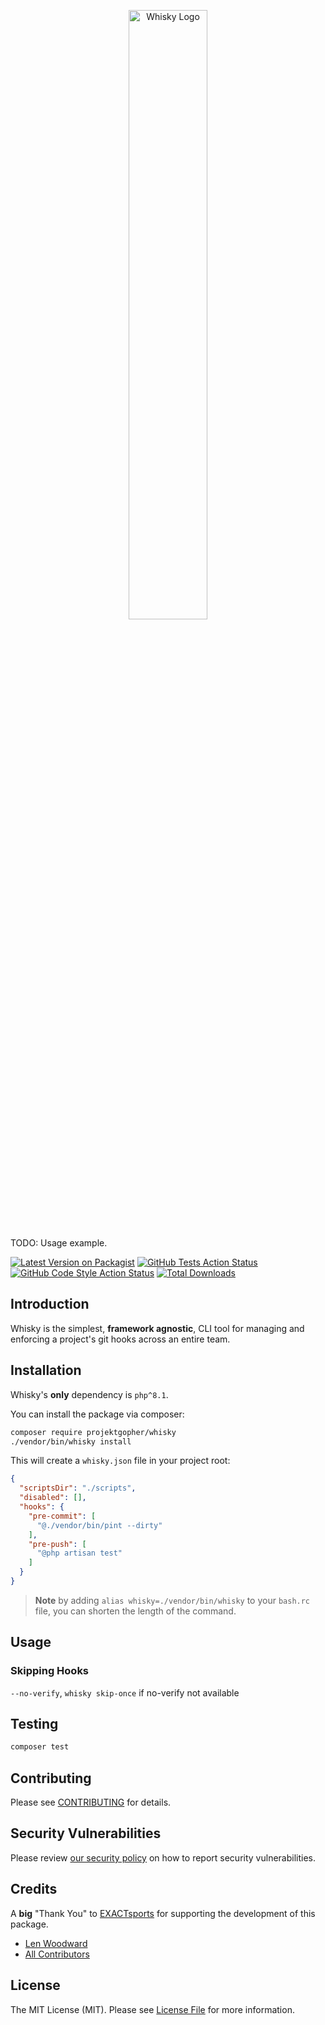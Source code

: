 <p align="center"><img src="https://github.com/ProjektGopher/whisky/raw/HEAD/art/logo.svg" width="50%" alt="Whisky Logo"></p>

TODO: Usage example.

[![Latest Version on Packagist](https://img.shields.io/packagist/v/projektgopher/whisky.svg?style=flat-square)](https://packagist.org/packages/projektgopher/whisky)
[![GitHub Tests Action Status](https://img.shields.io/github/actions/workflow/status/projektgopher/whisky/run-tests.yml?branch=main&label=tests&style=flat-square)](https://github.com/projektgopher/whisky/actions?query=workflow%3Arun-tests+branch%3Amain)
[![GitHub Code Style Action Status](https://img.shields.io/github/actions/workflow/status/projektgopher/whisky/fix-php-code-style-issues.yml?branch=main&label=code%20style&style=flat-square)](https://github.com/projektgopher/whisky/actions?query=workflow%3A"Fix+PHP+code+style+issues"+branch%3Amain)
[![Total Downloads](https://img.shields.io/packagist/dt/projektgopher/whisky.svg?style=flat-square)](https://packagist.org/packages/projektgopher/whisky)

## Introduction
Whisky is the simplest, **framework agnostic**, CLI tool for managing and enforcing a project's git hooks across an entire team.

## Installation
Whisky's **only** dependency is `php^8.1`.

You can install the package via composer:

```bash
composer require projektgopher/whisky
./vendor/bin/whisky install
```

This will create a `whisky.json` file in your project root:

```json
{
  "scriptsDir": "./scripts",
  "disabled": [],
  "hooks": {
    "pre-commit": [
      "@./vendor/bin/pint --dirty"
    ],
    "pre-push": [
      "@php artisan test"
    ]
  }
}
```

> **Note** by adding `alias whisky=./vendor/bin/whisky` to your `bash.rc` file, you can shorten the length of the command.

## Usage

### Skipping Hooks
`--no-verify`, `whisky skip-once` if no-verify not available

## Testing

```bash
composer test
```

## Contributing

Please see [CONTRIBUTING](CONTRIBUTING.md) for details.

## Security Vulnerabilities

Please review [our security policy](../../security/policy) on how to report security vulnerabilities.

## Credits
A **big** "Thank You" to [EXACTsports](https://github.com/EXACTsports) for supporting the development of this package.

- [Len Woodward](https://github.com/ProjektGopher)
- [All Contributors](../../contributors)

## License

The MIT License (MIT). Please see [License File](LICENSE.md) for more information.

